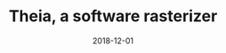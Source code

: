 ---
title: Theia, a software rasterizer
slug: theia
cover: ./theia-cover.jpg
date: 2018-12-01
tags:
    - cpp
    - rendering
    - rasterizing
    - SDL2
description: >
    A Software Rasterizer implemented in C++ using Eigen and SDL2. It supports a shader pipeline similar to OpenGL. It is real-time with smaller workloads. Eigen is used for fast matrix multiplications.
aim: >
    The aim of this project was to learn about and implement a modern rendering API pipeline in Software, to improve the understanding of the underlying functioning of eg. OpenGL.
github: https://github.com/wsandst/theia-software-rasterizer
authors: []
---